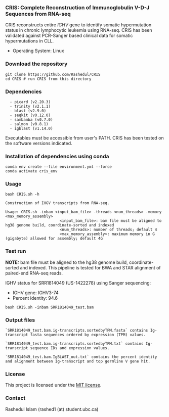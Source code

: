 ### CRIS: Complete Reconstruction of Immunoglobulin V-D-J Sequences from RNA-seq 

CRIS reconstructs entire *IGHV* gene to identify somatic hypermutation status in chronic lymphocytic leukemia using RNA-seq. CRIS has been validated against PCR-Sanger based clinical data for somatic hypermutations in CLL.

* Operating System: Linux

### Download the repository

```
git clone https://github.com/Rashedul/CRIS
cd CRIS # run CRIS from this directory
```

### Dependencies

```
  - picard (v2.20.3)
  - trinity (v2.1.1)
  - blast (v2.9.0)
  - seqkit (v0.12.0)
  - sambamba (v0.7.0)
  - salmon (v0.8.1)
  - igblast (v1.14.0)
```

Executables must be accessible from user's PATH. CRIS has been tested on the software versions indicated.

### Installation of dependencies using conda

```
conda env create --file environment.yml --force
conda activate cris_env
```

### Usage

```
bash CRIS.sh -h

Construction of IHGV transcripts from RNA-seq.

Usage: CRIS.sh -inbam <input_bam_file> -threads <num_threads> -memory <max_memory_assembly>
                        <input_bam_file>: bam file must be aligned to hg38 genome build, coordinate-sorted and indexed
                        <num_threads>: number of threads; default 4
                        <max_memory_assembly>: maximum memory in G (gigabyte) allowed for assembly; default 4G
```

### Test run

**NOTE:** bam file must be aligned to the hg38 genome build, coordinate-sorted and indexed. This pipeline is tested for BWA and STAR alignment of paired-end RNA-seq reads.
 
IGHV status for SRR1814049 (US-1422278) using Sanger sequencing:

* IGHV gene: IGHV3-74
* Percent identity: 94.6

```
bash CRIS.sh -inbam SRR1814049_test.bam
```

### Output files

```
`SRR1814049_test.bam.ig-transcripts.sortedbyTPM.fasta` contains Ig-transcript fasta sequences ordered by expression (TPM) values. 

`SRR1814049_test.bam.ig-transcripts.sortedbyTPM.txt` contains Ig-transcript sequence IDs and expression values.

`SRR1814049_test.bam.IgBLAST_out.txt` contains the percent identity and alignment between Ig-transcript and top germline V gene hit.
```

### License 

This project is licensed under the [MIT license](https://github.com/Rashedul/CRIS/blob/main/LICENSE).

### Contact 

Rashedul Islam (rashed1 (at) student.ubc.ca)

